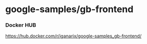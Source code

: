 # google-samples/gb-frontend


### Docker HUB

https://hub.docker.com/r/iganarix/google-samples_gb-frontend/
